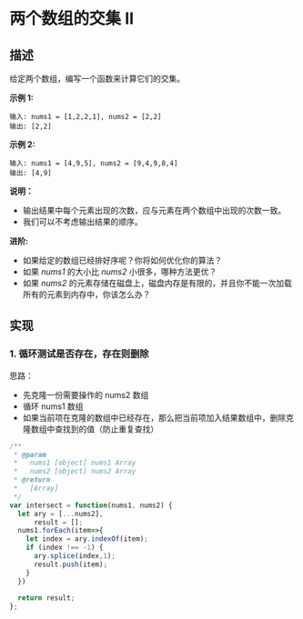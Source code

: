 # 两个数组的交集 II

## 描述

给定两个数组，编写一个函数来计算它们的交集。

**示例 1:**

```text
输入: nums1 = [1,2,2,1], nums2 = [2,2]
输出: [2,2]
```

**示例 2:**

```text
输入: nums1 = [4,9,5], nums2 = [9,4,9,8,4]
输出: [4,9]
```

**说明：**

* 输出结果中每个元素出现的次数，应与元素在两个数组中出现的次数一致。
* 我们可以不考虑输出结果的顺序。

**进阶:**

* 如果给定的数组已经排好序呢？你将如何优化你的算法？
* 如果 _nums1_ 的大小比 _nums2_ 小很多，哪种方法更优？
* 如果 _nums2_ 的元素存储在磁盘上，磁盘内存是有限的，并且你不能一次加载所有的元素到内存中，你该怎么办？

## 实现

### 1. 循环测试是否存在，存在则删除

思路：

* 先克隆一份需要操作的 nums2 数组
* 循环 nums1 数组
* 如果当前项在克隆的数组中已经存在，那么把当前项加入结果数组中，删除克隆数组中查找到的值（防止重复查找）

```javascript
/**
 * @param 
 *   nums1 [object] nums1 Array
 *   nums2 [object] nums2 Array
 * @return
 *   [Array]
 */
var intersect = function(nums1, nums2) {
  let ary = [...nums2],
      result = [];
  nums1.forEach(item=>{
    let index = ary.indexOf(item);
    if (index !== -1) {
      ary.splice(index,1);
      result.push(item);
    }
  })
  
  return result;
};
```

